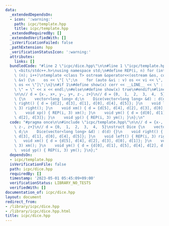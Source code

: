 ```yaml
---
data:
  _extendedDependsOn:
  - icon: ':warning:'
    path: icpc/template.hpp
    title: icpc/template.hpp
  _extendedRequiredBy: []
  _extendedVerifiedWith: []
  _isVerificationFailed: false
  _pathExtension: hpp
  _verificationStatusIcon: ':warning:'
  attributes:
    links: []
  bundledCode: "#line 2 \"icpc/dice.hpp\"\n\n#line 1 \"icpc/template.hpp\"\n#include\
    \ <bits/stdc++.h>\nusing namespace std;\n#define REP(i, n) for (int i = 0; i <\
    \ (n); i++)\ntemplate <class T> ostream &operator<<(ostream &os, const vector<T>\
    \ &v) {\n    os << \"[ \";\n    for (auto &vi : v) os << vi << \", \";\n    return\
    \ os << \"]\";\n}\n#if 1\n#define show(x) cerr << __LINE__ << \" : \" << #x <<\
    \ \" = \" << x << endl;\n#else\n#define show(x) true\n#endif\n#line 4 \"icpc/dice.hpp\"\
    \n\n// d = {x-, x+, y-, y+, z-, z+}\n// d = {0,  1,  2,  3,  4,  5}\nstruct Dice\
    \ {\n    vector<long long> d;\n    Dice(vector<long long> &d) : d(d) {}\n    void\
    \ right() { d = {d[2], d[3], d[1], d[0], d[4], d[5]}; }\n    void left() { REP(i,\
    \ 3) right(); }\n    void xm() { d = {d[5], d[4], d[2], d[3], d[0], d[1]}; }\n\
    \    void xp() { REP(i, 3) xm(); }\n    void ym() { d = {d[0], d[1], d[5], d[4],\
    \ d[2], d[3]}; }\n    void yp() { REP(i, 3) ym(); }\n};\n"
  code: "#pragma once\n\n#include \"icpc/template.hpp\"\n\n// d = {x-, x+, y-, y+,\
    \ z-, z+}\n// d = {0,  1,  2,  3,  4,  5}\nstruct Dice {\n    vector<long long>\
    \ d;\n    Dice(vector<long long> &d) : d(d) {}\n    void right() { d = {d[2],\
    \ d[3], d[1], d[0], d[4], d[5]}; }\n    void left() { REP(i, 3) right(); }\n \
    \   void xm() { d = {d[5], d[4], d[2], d[3], d[0], d[1]}; }\n    void xp() { REP(i,\
    \ 3) xm(); }\n    void ym() { d = {d[0], d[1], d[5], d[4], d[2], d[3]}; }\n  \
    \  void yp() { REP(i, 3) ym(); }\n};"
  dependsOn:
  - icpc/template.hpp
  isVerificationFile: false
  path: icpc/dice.hpp
  requiredBy: []
  timestamp: '2023-05-01 05:45:09+09:00'
  verificationStatus: LIBRARY_NO_TESTS
  verifiedWith: []
documentation_of: icpc/dice.hpp
layout: document
redirect_from:
- /library/icpc/dice.hpp
- /library/icpc/dice.hpp.html
title: icpc/dice.hpp
---
```


